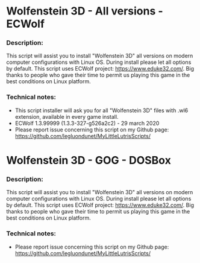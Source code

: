 # Wolfenstein 3D - All versions - ECWolf

### Description:
This script will assist you to install "Wolfenstein 3D" all versions on modern computer configurations with Linux OS.
During install please let all options by default.
This script uses ECWolf project: https://www.eduke32.com/.
Big thanks to people who gave their time to permit us playing this game in the best conditions on Linux platform.

### Technical notes:
- This script installer will ask you for all "Wolfenstein 3D" files with .wl6 extension, available in every game install.
- ECWolf 1.3.99999 (1.3.3-327-g526a2c2) - 29 march 2020
- Please report issue concerning this script on my Github page:
https://github.com/legluondunet/MyLittleLutrisScripts/


# Wolfenstein 3D - GOG - DOSBox

### Description:
This script will assist you to install "Wolfenstein 3D" all versions on modern computer configurations with Linux OS.
During install please let all options by default.
This script uses ECWolf project: https://www.eduke32.com/.
Big thanks to people who gave their time to permit us playing this game in the best conditions on Linux platform.

### Technical notes:
- Please report issue concerning this script on my Github page:
https://github.com/legluondunet/MyLittleLutrisScripts/
